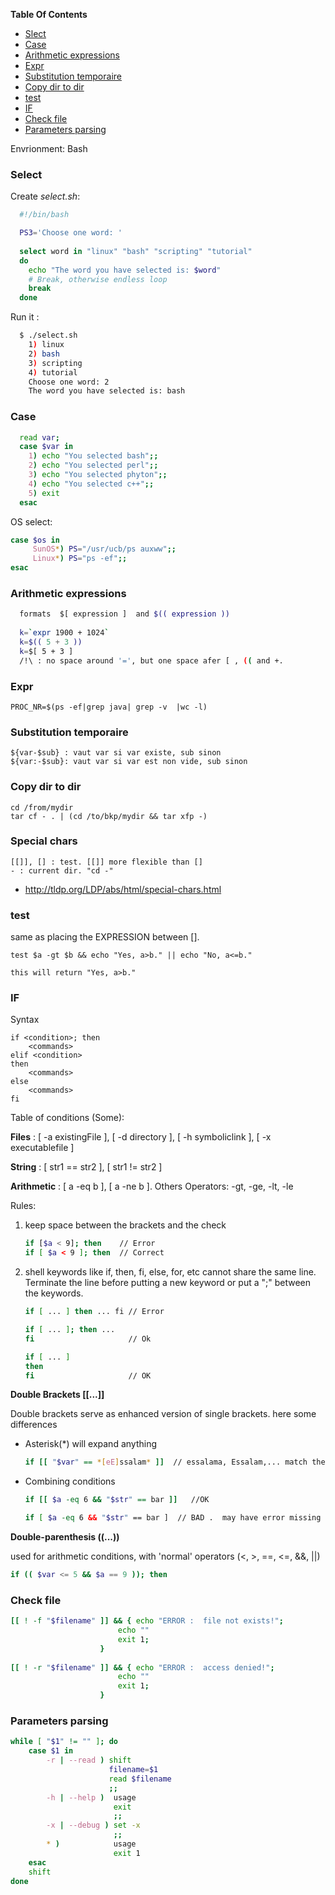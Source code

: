 **Table Of Contents**  
- [Slect](#select)
- [Case](#case)
- [Arithmetic expressions](#arithmetic-expressions)
- [Expr](#expr)
- [Substitution temporaire](#substitution-temporaire)
- [Copy dir to dir](#special-chars)
- [test](#test)
- [IF](#if)
- [Check file](#check-file)
- [Parameters parsing](#parameters-parsing)

Envrionment: Bash

### Select
Create *select.sh*: 

```sh
  #!/bin/bash

  PS3='Choose one word: ' 
  
  select word in "linux" "bash" "scripting" "tutorial" 
  do
    echo "The word you have selected is: $word"
    # Break, otherwise endless loop
    break
  done
```

Run it :

```sh
  $ ./select.sh
    1) linux
    2) bash
    3) scripting
    4) tutorial
    Choose one word: 2
    The word you have selected is: bash
```

### Case
```sh
  read var;
  case $var in
    1) echo "You selected bash";;
    2) echo "You selected perl";;
    3) echo "You selected phyton";;
    4) echo "You selected c++";;
    5) exit
  esac
```

 OS select:
```sh
case $os in
     SunOS*) PS="/usr/ucb/ps auxww";;
     Linux*) PS="ps -ef";;
esac
```

### Arithmetic expressions
```sh
  formats  $[ expression ]  and $(( expression ))
  
  k=`expr 1900 + 1024`
  k=$(( 5 + 3 ))
  k=$[ 5 + 3 ]
  /!\ : no space around '=', but one space afer [ , (( and +.
```

### Expr

    PROC_NR=$(ps -ef|grep java| grep -v  |wc -l)

### Substitution temporaire

    ${var-$sub} : vaut var si var existe, sub sinon
    ${var:-$sub}: vaut var si var est non vide, sub sinon

    
### Copy dir to dir

    cd /from/mydir
    tar cf - . | (cd /to/bkp/mydir && tar xfp -)

  
### Special chars

    [[]], [] : test. [[]] more flexible than []
    - : current dir. "cd -" 

- http://tldp.org/LDP/abs/html/special-chars.html 


### test 
same as placing the EXPRESSION between [].  

    test $a -gt $b && echo "Yes, a>b." || echo "No, a<=b."

	this will return "Yes, a>b." 

### IF

Syntax

	if <condition>; then 
		<commands> 
	elif <condition>
	then
		<commands> 
	else
		<commands> 
	fi

Table of conditions (Some):

**Files** : [ -a existingFile ], [ -d directory ], [ -h symboliclink ], [ -x executablefile ]

**String** : [ str1 == str2 ], [ str1 != str2 ]

**Arithmetic** : [ a -eq b ], [ a -ne b ]. Others Operators: -gt, -ge, -lt, -le 


Rules:
  1. keep space between the brackets and the check
		```sh
		if [$a < 9]; then    // Error
		if [ $a < 9 ]; then  // Correct
		```

  1. shell keywords like if, then, fi, else, for, etc cannot share the same line. 
	Terminate the line before putting a new keyword or put a ";" between the keywords.
		```sh
		if [ ... ] then ... fi // Error

		if [ ... ]; then ...
		fi                     // Ok

		if [ ... ]
		then
		fi                     // OK                 
		```

**Double Brackets [[...]]**

Double brackets serve as enhanced version of single brackets. here some differences

- Asterisk(*) will expand anything

	```sh
	if [[ "$var" == *[eE]ssalam* ]]  // essalama, Essalam,... match the condition
	```

- Combining conditions

	```sh
	if [[ $a -eq 6 && "$str" == bar ]]   //OK
	```

	```sh
	if [ $a -eq 6 && "$str" == bar ]  // BAD .  may have error missing `]'
	```

**Double-parenthesis ((...))**

used for arithmetic conditions, with 'normal' operators (<, >, ==, <=, &&, ||) 

```sh
if (( $var <= 5 && $a == 9 )); then
``` 
	  
### Check file

```sh
[[ ! -f "$filename" ]] && { echo "ERROR :  file not exists!";
                        echo ""  
                        exit 1;
                    }
                    
[[ ! -r "$filename" ]] && { echo "ERROR :  access denied!";
                        echo ""
                        exit 1;
                    }
``` 

### Parameters parsing

```sh
while [ "$1" != "" ]; do
	case $1 in
		-r | --read ) shift
					  filename=$1
					  read $filename
					  ;;
		-h | --help )  usage
					   exit
					   ;;
		-x | --debug ) set -x
					   ;;
		* )            usage
					   exit 1
	esac
	shift
done
``` 


